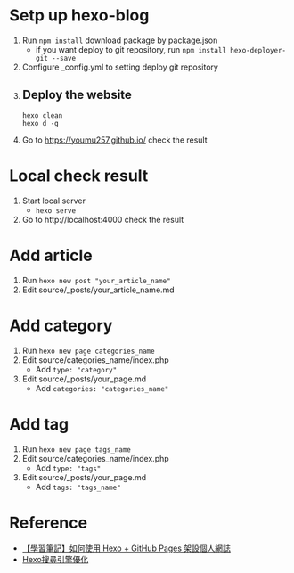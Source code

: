# Setp up hexo-blog
1. Run ```npm install``` download package by package.json
    -  if you want deploy to git repository, run ```npm install hexo-deployer-git --save```
3. Configure _config.yml to setting deploy git repository
4. Deploy the website
    -
    ```
    hexo clean
    hexo d -g
    ```
5. Go to https://youmu257.github.io/ check the result

# Local check result
1. Start local server
    - ```hexo serve```
2. Go to http://localhost:4000 check the result

# Add article
1. Run ```hexo new post "your_article_name"```
2. Edit source/_posts/your_article_name.md

# Add category
1. Run ```hexo new page categories_name```
2. Edit source/categories_name/index.php
    - Add ```type: "category"```
3. Edit source/_posts/your_page.md
    - Add ```categories: "categories_name"```

# Add tag
1. Run ```hexo new page tags_name```
2. Edit source/categories_name/index.php
    - Add ```type: "tags"```
3. Edit source/_posts/your_page.md
    - Add ```tags: "tags_name"```

# Reference
- [【學習筆記】如何使用 Hexo + GitHub Pages 架設個人網誌](https://hackmd.io/@Heidi-Liu/note-hexo-github)
- [Hexo搜尋引擎優化](https://hsiangfeng.github.io/hexo/20190514/2072033203/)
